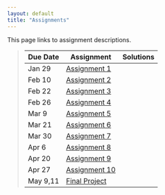 ```yaml
---
layout: default
title: "Assignments"
---
```


This page links to assignment descriptions.

> Due Date |                Assignment                 | Solutions |
> -------- | ----------------------------------------- | --------- |
> Jan 29   | [Assignment 1](../assign/assign01.html)   |  |
> Feb 10    | [Assignment 2](../assign/assign02.html)  |  |
> Feb 22   | [Assignment 3](../assign/assign03.html)   |  |
> Feb 26   | [Assignment 4](../assign/assign04.html)   |  |
> Mar 9    | [Assignment 5](../assign/assign05.html)   |           |
> Mar 21   | [Assignment 6](../assign/assign06.html)   |  |
> Mar 30   | [Assignment 7](../assign/assign07.html)   |  |
> Apr 6    | [Assignment 8](../assign/assign08.html)   |  |
> Apr 20   | [Assignment 9](../assign/assign09.html)   |  |
> Apr 27   | [Assignment 10](../assign/assign10.html)  |  |
> May 9,11 | [Final Project](../assign/finalproj.html) |           |
